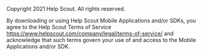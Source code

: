 Copyright 2021 Help Scout. All rights reserved.

By downloading or using Help Scout Mobile Applications and/or SDKs, you agree to the Help Scout Terms of Service https://www.helpscout.com/company/legal/terms-of-service/ and acknowledge that such terms govern your use of and access to the Mobile Applications and/or SDK.
